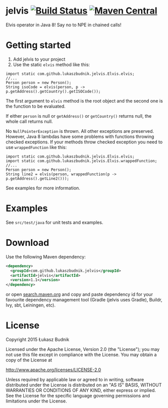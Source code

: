 jelvis [![Build Status](https://travis-ci.org/lukaszbudnik/jelvis.svg?branch=master)](https://travis-ci.org/lukaszbudnik/jelvis) [![Maven Central](https://maven-badges.herokuapp.com/maven-central/com.github.lukaszbudnik.jelvis/jelvis/badge.svg?style=flat)](https://maven-badges.herokuapp.com/maven-central/com.github.lukaszbudnik.jelvis/jelvis)
==============================

Elvis operator in Java 8! Say no to NPE in chained calls!

# Getting started

1. Add jelvis to your project
2. Use the static ```elvis``` method like this:

```
import static com.github.lukaszbudnik.jelvis.Elvis.elvis;
//...
Person person = new Person();
String isoCode = elvis(person, p -> p.getAddress().getCountry().getISOCode());
```

The first argument to ```elvis``` method is the root object and the second one is the function to be evaluated.

If either ```person``` is null or  ```getAddress()``` or ```getCountry()``` returns null, the whole call returns null.

No ```NullPointerException``` is thrown. All other exceptions are preserved. However,  Java 8 lambdas have some problems with functions throwing checked exceptions. If your methods throw checked exception you need to use ```wrappedFunction``` like this:

```
import static com.github.lukaszbudnik.jelvis.Elvis.elvis;
import static com.github.lukaszbudnik.jelvis.Elvis.wrappedFunction;
//...
Person person = new Person();
String line2 = elvis(person, wrappedFunction(p -> p.getAddress().getLine2()));
```

See examples for more information.

# Examples

See `src/test/java` for unit tests and examples.

# Download

Use the following Maven dependency:

```xml
<dependency>
  <groupId>com.github.lukaszbudnik.jelvis</groupId>
  <artifactId>jelvis</artifactId>
  <version>1.1</version>
</dependency>
```

or open [search.maven.org](http://search.maven.org/#artifactdetails|com.github.lukaszbudnik.jelvis|jelvis|1.1|jar) and copy and paste dependency id for your favourite dependency management tool (Gradle (jelvis uses Gradle), Buildr, Ivy, sbt, Leiningen, etc).

# License

Copyright 2015 Łukasz Budnik

Licensed under the Apache License, Version 2.0 (the "License");
you may not use this file except in compliance with the License.
You may obtain a copy of the License at

   <http://www.apache.org/licenses/LICENSE-2.0>

Unless required by applicable law or agreed to in writing, software
distributed under the License is distributed on an "AS IS" BASIS,
WITHOUT WARRANTIES OR CONDITIONS OF ANY KIND, either express or implied.
See the License for the specific language governing permissions and
limitations under the License.
